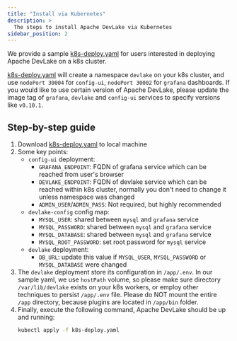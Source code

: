 ```yaml
---
title: "Install via Kubernetes"
description: >
  The steps to install Apache DevLake via Kubernetes
sidebar_position: 2
---
```



We provide a sample [k8s-deploy.yaml](https://github.com/apache/incubator-devlake/blob/main/k8s-deploy.yaml) for users interested in deploying Apache DevLake on a k8s cluster.

[k8s-deploy.yaml](https://github.com/apache/incubator-devlake/blob/main/k8s-deploy.yaml) will create a namespace `devlake` on your k8s cluster, and use `nodePort 30004` for `config-ui`,  `nodePort 30002` for `grafana` dashboards. If you would like to use certain version of Apache DevLake, please update the image tag of `grafana`, `devlake` and `config-ui` services to specify versions like `v0.10.1`.

## Step-by-step guide

1. Download [k8s-deploy.yaml](https://github.com/apache/incubator-devlake/blob/main/k8s-deploy.yaml) to local machine
2. Some key points:
   - `config-ui` deployment:
     * `GRAFANA_ENDPOINT`: FQDN of grafana service which can be reached from user's browser
     * `DEVLAKE_ENDPOINT`: FQDN of devlake service which can be reached within k8s cluster, normally you don't need to change it unless namespace was changed
     * `ADMIN_USER`/`ADMIN_PASS`: Not required, but highly recommended
   - `devlake-config` config map:
     * `MYSQL_USER`: shared between `mysql` and `grafana` service
     * `MYSQL_PASSWORD`: shared between `mysql` and `grafana` service
     * `MYSQL_DATABASE`: shared between `mysql` and `grafana` service
     * `MYSQL_ROOT_PASSWORD`: set root password for `mysql`  service
   - `devlake` deployment:
     * `DB_URL`: update this value if  `MYSQL_USER`, `MYSQL_PASSWORD` or `MYSQL_DATABASE` were changed
3. The `devlake` deployment store its configuration in `/app/.env`. In our sample yaml, we use `hostPath` volume, so please make sure directory `/var/lib/devlake` exists on your k8s workers, or employ other techniques to persist `/app/.env` file. Please do NOT mount the entire `/app` directory, because plugins are located in `/app/bin` folder.
4. Finally, execute the following command, Apache DevLake should be up and running:
    ```sh
    kubectl apply -f k8s-deploy.yaml
    ```
<br/><br/><br/>
